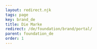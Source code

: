 ```yaml
---
layout: redirect.njk
tags: page
key: brand_de
title: Die Marke
redirect: /de/foundation/brand/portal/
parent: foundation_de
order: 1
---
```

